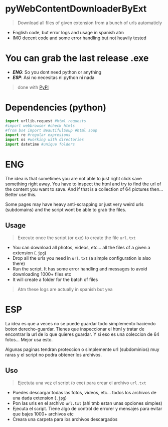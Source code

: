 # pyWebContentDownloaderByExt
> Download all files of given extension from a bunch of urls automaticly

* English code, but error logs and usage in spanish atm
* IMO decent code and some error handling but not heavily tested

# You can grab the last release .exe

* ***ENG***: So you dont need python or anything
* ***ESP***: Asi no necesitas ni python ni nada

> done with [PyPI](https://pypi.org/project/auto-py-to-exe/)

# Dependencies (python)

```python
import urllib.request #html requests
#import webbrowser #check htmls
#from bs4 import BeautifulSoup #html soup
import re #regular expresions
import os #working with directories
import datetime #unique folders
```

# ENG
The idea is that sometimes you are not able to just right click save something right away. You have to inspect the html and try to find the url of the content you want to save. And if that is a collection of 64 pictures then... Better use this.

Some pages may have heavy anti-scrapping or just very weird urls (subdomains) and the script wont be able to grab the files.

## Usage
> Execute once the script (or exe) to create the file `url.txt`
* You can download all photos, videos, etc... all the files of a given a extension (`.jpg`)
* Drop all the urls you need in `url.txt` (a simple configuration is also there)
* Run the script. It has some error handling and messages to avoid downloading 1000+ files etc
* It will create a folder for the batch of files

> Atm these logs are actually in spanish but yea

# ESP

La idea es que a veces no se puede guardar todo simplemento haciendo boton derecho-guardar. Tienes que inspeccionar el html y tratar de encontrar la url de lo que quieres guardar. Y si eso es una coleccion de 64 fotos... Mejor usa esto.

Algunas paginas tendran proteccion o simplemente url (subdominios) muy raras y el script no podra obtener los archivos.

## Uso
> Ejectuta una vez el script (o exe) para crear el archivo `url.txt`
* Puedes descargar todas las fotos, videos, etc... todos los archivos de una dada extension (`.jpg`)
* Pon las urls en el archivo `url.txt` (ahi tmb estan unas opciones simples)
* Ejecuta el script. Tiene algo de control de errorer y mensajes para evitar que bajes 1000+ archivos etc
* Creara una carpeta para los archivos descargados
